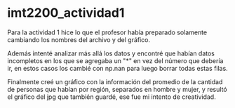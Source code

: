 # imt2200_actividad1
Para la actividad 1 hice lo que el profesor había preparado solamente cambiando los nombres del archivo y del gráfico. 

Además intenté analizar más allá los datos y encontré que habían datos incompletos en los que se agregaba un "*" en vez del número que debería ir, en estos casos los cambié con np.nan para luego borrar todas estas filas.

Finalmente creé un gráfico con la información del promedio de la cantidad de personas que habían por región, separados en hombre y mujer, y resultó el gráfico del jpg que también guardé, ese fue mi intento de creatividad.